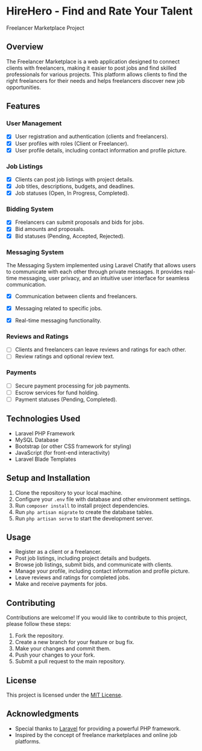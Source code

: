 # HireHero - Find and Rate Your Talent
Freelancer Marketplace Project

## Overview

The Freelancer Marketplace is a web application designed to connect clients with freelancers, making it easier to post jobs and find skilled professionals for various projects. This platform allows clients to find the right freelancers for their needs and helps freelancers discover new job opportunities.

## Features

### User Management

- [x] User registration and authentication (clients and freelancers).
- [x] User profiles with roles (Client or Freelancer).
- [x] User profile details, including contact information and profile picture.

### Job Listings

- [x] Clients can post job listings with project details.
- [x] Job titles, descriptions, budgets, and deadlines.
- [x] Job statuses (Open, In Progress, Completed).

### Bidding System

- [x] Freelancers can submit proposals and bids for jobs.
- [x] Bid amounts and proposals.
- [x] Bid statuses (Pending, Accepted, Rejected).

### Messaging System
The Messaging System implemented using Laravel Chatify that allows users to communicate with each other through private messages. It provides real-time messaging, user privacy, and an intuitive user interface for seamless communication.

- [x] Communication between clients and freelancers.
- [x] Messaging related to specific jobs.
- [x] Real-time messaging functionality.


### Reviews and Ratings

- [ ] Clients and freelancers can leave reviews and ratings for each other.
- [ ] Review ratings and optional review text.

### Payments

- [ ] Secure payment processing for job payments.
- [ ] Escrow services for fund holding.
- [ ] Payment statuses (Pending, Completed).

## Technologies Used

- Laravel PHP Framework
- MySQL Database
- Bootstrap (or other CSS framework for styling)
- JavaScript (for front-end interactivity)
- Laravel Blade Templates

## Setup and Installation

1. Clone the repository to your local machine.
2. Configure your `.env` file with database and other environment settings.
3. Run `composer install` to install project dependencies.
4. Run `php artisan migrate` to create the database tables.
5. Run `php artisan serve` to start the development server.

## Usage

- Register as a client or a freelancer.
- Post job listings, including project details and budgets.
- Browse job listings, submit bids, and communicate with clients.
- Manage your profile, including contact information and profile picture.
- Leave reviews and ratings for completed jobs.
- Make and receive payments for jobs.

## Contributing

Contributions are welcome! If you would like to contribute to this project, please follow these steps:

1. Fork the repository.
2. Create a new branch for your feature or bug fix.
3. Make your changes and commit them.
4. Push your changes to your fork.
5. Submit a pull request to the main repository.

## License

This project is licensed under the [MIT License](LICENSE).

## Acknowledgments

- Special thanks to [Laravel](https://laravel.com) for providing a powerful PHP framework.
- Inspired by the concept of freelance marketplaces and online job platforms.
